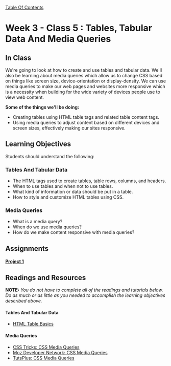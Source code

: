 [Table Of Contents](readme.md)

# Week 3 - Class 5 : Tables, Tabular Data And Media Queries

## In Class

We're going to look at how to create and use tables and tabular data. We'll also be learning about media queries which allow us to change CSS based on things like screen size, device-orientation or display-density. We can use media queries to make our web pages and websites more responsive which is a necessity when building for the wide variety of devices people use to view web content. 

**Some of the things we'll be doing:**

- Creating tables using HTML table tags and related table content tags.
- Using media queries to adjust content based on different devices and screen sizes, effectively making our sites responsive.

## Learning Objectives

Students should understand the following:

### Tables And Tabular Data

- The HTML tags used to create tables, table rows, columns, and headers.
- When to use tables and when not to use tables.
- What kind of information or data should be put in a table.
- How to style and customize HTML tables using CSS.

### Media Queries

- What is a media query?
- When do we use media queries?
- How do we make content responsive with media queries?

## Assignments

#### [Project 1](project_01.md)

## Readings and Resources

**NOTE:** *You do not have to complete all of the readings and tutorials below. Do as much or as little as you needed to accomplish the learning objectives described above.* 

#### Tables And Tabular Data

- [HTML Table Basics](http://www.w3schools.com/html/html_tables.asp)

#### Media Queries

- [CSS Tricks: CSS Media Queries](http://css-tricks.com/css-media-queries/)
- [Moz Developer Network: CSS Media Queries](https://developer.mozilla.org/en-US/docs/Web/Guide/CSS/Media_queries)
- [TutsPlus: CSS Media Queries](http://code.tutsplus.com/tutorials/quick-tip-a-crash-course-in-css-media-queries--net-14531)
